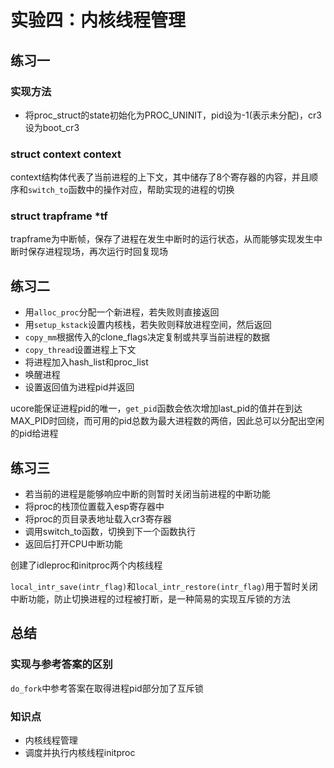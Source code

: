 # 实验四：内核线程管理

## 练习一

### 实现方法

* 将proc_struct的state初始化为PROC_UNINIT，pid设为-1(表示未分配)，cr3设为boot_cr3

### struct context context

context结构体代表了当前进程的上下文，其中储存了8个寄存器的内容，并且顺序和`switch_to`函数中的操作对应，帮助实现的进程的切换

### struct trapframe *tf

trapframe为中断帧，保存了进程在发生中断时的运行状态，从而能够实现发生中断时保存进程现场，再次运行时回复现场

## 练习二

* 用`alloc_proc`分配一个新进程，若失败则直接返回
* 用`setup_kstack`设置内核栈，若失败则释放进程空间，然后返回
* `copy_mm`根据传入的clone_flags决定复制或共享当前进程的数据
* `copy_thread`设置进程上下文
* 将进程加入hash_list和proc_list
* 唤醒进程
* 设置返回值为进程pid并返回

ucore能保证进程pid的唯一，`get_pid`函数会依次增加last_pid的值并在到达MAX_PID时回绕，而可用的pid总数为最大进程数的两倍，因此总可以分配出空闲的pid给进程

## 练习三

* 若当前的进程是能够响应中断的则暂时关闭当前进程的中断功能
* 将proc的栈顶位置载入esp寄存器中
* 将proc的页目录表地址载入cr3寄存器
* 调用switch_to函数，切换到下一个函数执行
* 返回后打开CPU中断功能

创建了idleproc和initproc两个内核线程

`local_intr_save(intr_flag)`和`local_intr_restore(intr_flag)`用于暂时关闭中断功能，防止切换进程的过程被打断，是一种简易的实现互斥锁的方法

## 总结

### 实现与参考答案的区别

`do_fork`中参考答案在取得进程pid部分加了互斥锁

### 知识点

* 内核线程管理
* 调度并执行内核线程initproc
